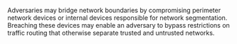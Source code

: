 Adversaries may bridge network boundaries by compromising perimeter network devices or internal devices responsible for network segmentation. Breaching these devices may enable an adversary to bypass restrictions on traffic routing that otherwise separate trusted and untrusted networks.